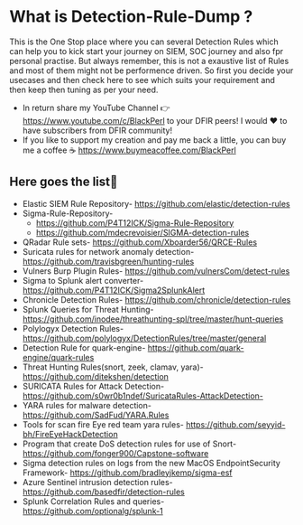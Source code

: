 # What is Detection-Rule-Dump ?
This is the One Stop place where you can several Detection Rules which can help you to kick start your journey on SIEM, SOC journey and also fpr personal practise. But always remember, this is not a exaustive list of Rules and most of them might not be performence driven. So first you decide your usecases and then check here to see which suits your requirement and then keep then tuning as per your need. 
* In return share my YouTube Channel 👉 https://www.youtube.com/c/BlackPerl to your DFIR peers! I would ❤ to have subscribers from DFIR community! 
* If you like to support my creation and pay me back a little, you can buy me a coffee ☕ https://www.buymeacoffee.com/BlackPerl

## Here goes the list🔗

* Elastic SIEM Rule Repository- https://github.com/elastic/detection-rules
* Sigma-Rule-Repository- 
  *   https://github.com/P4T12ICK/Sigma-Rule-Repository
  *   https://github.com/mdecrevoisier/SIGMA-detection-rules
* QRadar Rule sets- https://github.com/Xboarder56/QRCE-Rules
* Suricata rules for network anomaly detection- https://github.com/travisbgreen/hunting-rules
* Vulners Burp Plugin Rules- https://github.com/vulnersCom/detect-rules
* Sigma to Splunk alert converter- https://github.com/P4T12ICK/Sigma2SplunkAlert
* Chronicle Detection Rules- https://github.com/chronicle/detection-rules
* Splunk Queries for Threat Hunting- https://github.com/inodee/threathunting-spl/tree/master/hunt-queries
* Polylogyx Detection Rules- https://github.com/polylogyx/DetectionRules/tree/master/general
* Detection Rule for quark-engine- https://github.com/quark-engine/quark-rules
* Threat Hunting Rules(snort, zeek, clamav, yara)- https://github.com/ditekshen/detection
* SURICATA Rules for Attack Detection- https://github.com/s0wr0b1ndef/SuricataRules-AttackDetection-
* YARA rules for malware detection- https://github.com/SadFud/YARA.Rules
* Tools for scan fire Eye red team yara rules- https://github.com/seyyid-bh/FireEyeHackDetection
* Program that create DoS detection rules for use of Snort- https://github.com/fonger900/Capstone-software
* Sigma detection rules on logs from the new MacOS EndpointSecurity Framework- https://github.com/bradleyjkemp/sigma-esf
* Azure Sentinel intrusion detection rules- https://github.com/basedfir/detection-rules
* Splunk Correlation Rules and queries- https://github.com/optionalg/splunk-1

